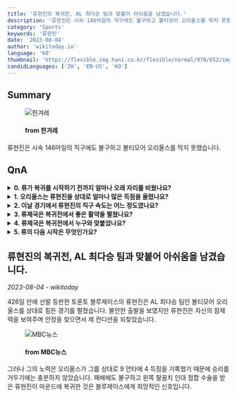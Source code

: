 ```yaml
---
title: '류현진의 복귀전, AL 최다승 팀과 맞붙어 아쉬움을 남겼습니다.'
description: '류현진은 시속 146마일의 직구에도 불구하고 볼티모어 오리올스를 막지 못했습니다.'
category: 'Sports'
keywords: '류현진'
date: '2023-08-04'
author: 'wikitoday.io'
language: 'KO'
thumbnail: 'https://flexible.img.hani.co.kr/flexible/normal/970/652/imgdb/original/2023/0802/20230802501164.jpg'
candidLanguages: ['ZH', 'EN-US', 'KO']
---
```


## Summary



<figure>
    <img src="https://flexible.img.hani.co.kr/flexible/normal/970/652/imgdb/original/2023/0802/20230802501164.jpg" alt="한겨레" />
    <figcaption>
        <h4> from 한겨레</h4>
    </figcaption>
</figure>


류현진은 시속 146마일의 직구에도 불구하고 볼티모어 오리올스를 막지 못했습니다.


## QnA

    
<details>
        <summary><b>0. 류가 복귀를 시작하기 전까지 얼마나 오래 자리를 비웠나요?</b></summary>
        류현진은 복귀전까지 426일 동안 공백기를 가졌습니다.
    </details>
    
<details>
        <summary><b>1. 오리올스는 류현진을 상대로 얼마나 많은 득점을 올렸나요?</b></summary>
        오리올스는 이 경기에서 류현진을 상대로 4득점을 올렸습니다.
    </details>
    
<details>
        <summary><b>2. 이날 경기에서 류현진의 직구 속도는 어느 정도였나요?</b></summary>
        류현진의 직구는 최고 시속 146마일에 달했습니다.
    </details>
    
<details>
        <summary><b>3. 류제국은 복귀전에서 좋은 활약을 펼쳤나요?</b></summary>
        불안한 출발을 보였지만 류제국은 경기가 진행될수록 잠재력을 발휘하며 안정감을 찾았습니다.
    </details>
    
<details>
        <summary><b>4. 류제국은 복귀전에서 누구와 맞붙었나요?</b></summary>
        류현진은 복귀전에서 아메리칸리그 최다 우승 팀인 볼티모어 오리올스와 맞붙었습니다.
    </details>
    
<details>
        <summary><b>5. 류의 다음 시작은 무엇인가요?</b></summary>
        류현진의 다음 선발 등판은 8월 8일 클리블랜드 캐벌리어스전으로 예정되어 있습니다.
    </details>
    


## 류현진의 복귀전, AL 최다승 팀과 맞붙어 아쉬움을 남겼습니다.

_2023-08-04 - wikitoday_

426일 만에 선발 등판한 토론토 블루제이스의 류현진은 AL 최다승 팀인 볼티모어 오리올스를 상대로 힘든 경기를 펼쳤습니다. 불안한 출발을 보였지만 류현진은 자신의 잠재력을 보여주며 안정을 찾으면서 제 컨디션을 되찾았습니다.


<figure>
    <img src="https://image.imnews.imbc.com/news/2023/sports/article/__icsFiles/afieldfile/2023/08/02/y230802-3.jpg" alt="MBC뉴스" />
    <figcaption>
        <h4> from MBC뉴스</h4>
    </figcaption>
</figure>


그러나 그의 노력은 오리올스가 그를 상대로 9 안타에 4 득점을 기록했기 때문에 승리를 거두기에는 충분하지 않았습니다. 패배에도 불구하고 왼쪽 팔꿈치 인대 접합 수술을 받은 류현진이 마운드에 복귀한 것은 블루제이스에게 희망적인 신호입니다.
